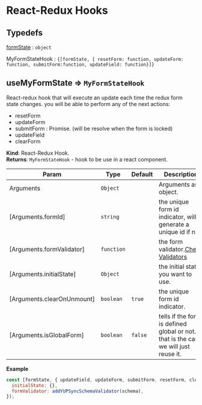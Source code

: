 # React-Redux Hooks

## Typedefs

<dl>
<dt><a href="#formState">formState</a> : <code>object</code></dt>
<dd></dd>
</dl>

<dl>
<dt><a>MyFormStateHook</a> : <code>{[formState, { resetForm: function, updateForm: function, submitForm:function, updateField: function}]}</code></dt>
<dd></dd>
</dl>

## useMyFormState ⇒ <code>MyFormStateHook</code>

React-redux hook that will execute an update each time the redux form state changes. you will be able to
perform any of the next actions:

- resetForm
- updateForm
- submitForm : Promise. (will be resolve when the form is locked)
- updateField
- clearForm

**Kind**: React-Redux Hook.  
**Returns**: <code>MyFormStateHook</code> - hook to be use in a react component.

| Param                      | Type                  | Default            | Description                                                                            |
| -------------------------- | --------------------- | ------------------ | -------------------------------------------------------------------------------------- |
| Arguments                  | <code>Object</code>   |                    | Arguments as object.                                                                   |
| [Arguments.formId]         | <code>string</code>   |                    | the unique form id indicator, will generate a unique id if not.                        |
| [Arguments.formValidator]  | <code>function</code> |                    | the form validator.<a href="/#/core/validators/predefined/README">Check Validators</a> |
| [Arguments.initialState]   | <code>Object</code>   |                    | the initial state you want to use.                                                     |
| [Arguments.clearOnUnmount] | <code>boolean</code>  | <code>true</code>  | the unique form id indicator.                                                          |
| [Arguments.isGlobalForm]   | <code>boolean</code>  | <code>false</code> | tells if the form is defined global or not. If that is the case we will just reuse it. |

**Example**

```js
const [formState, { updateField, updateForm, submitForm, resetForm, clearForm }] = useMyFormState({
  initialState: {},
  formValidator: addYUPSyncSchemaValidator(schema),
});
```
